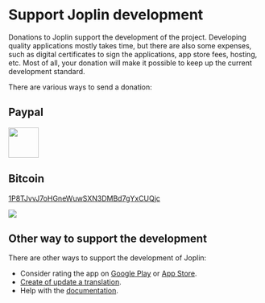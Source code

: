 # Support Joplin development

Donations to Joplin support the development of the project. Developing quality applications mostly takes time, but there are also some expenses, such as digital certificates to sign the applications, app store fees, hosting, etc. Most of all, your donation will make it possible to keep up the current development standard.

There are various ways to send a donation:

## Paypal

<a href="https://www.paypal.com/cgi-bin/webscr?cmd=_donations&business=E8JMYD2LQ8MMA&lc=GB&item_name=Joplin+Development&currency_code=EUR&bn=PP%2dDonationsBF%3abtn_donateCC_LG%2egif%3aNonHosted"><img src="https://raw.githubusercontent.com/laurent22/joplin/master/docs/images/PayPalDonate.png" height="60px"/></a>

## Bitcoin

<a href="bitcoin:1P8TJvvJ7oHGneWuwSXN3DMBd7gYxCUQjc?message=Joplin%20development">1P8TJvvJ7oHGneWuwSXN3DMBd7gYxCUQjc</a>

![](https://raw.githubusercontent.com/laurent22/joplin/master/docs/images/BitcoinQr.png)

## Other way to support the development

There are other ways to support the development of Joplin:

- Consider rating the app on [Google Play](https://play.google.com/store/apps/details?id=net.cozic.joplin&utm_source=GitHub&utm_campaign=README&pcampaignid=MKT-Other-global-all-co-prtnr-py-PartBadge-Mar2515-1) or [App Store](https://itunes.apple.com/us/app/joplin/id1315599797).
- [Create of update a translation](https://joplin.cozic.net/#localisation).
- Help with the [documentation](https://github.com/laurent22/joplin).